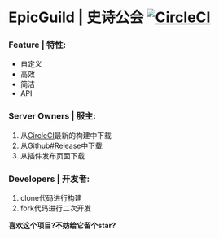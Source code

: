 # EpicGuild | 史诗公会 [![CircleCI](https://circleci.com/gh/602723113/EpicGuild/tree/dev.svg?style=svg)](https://circleci.com/gh/602723113/EpicGuild/tree/dev)  
### Feature | 特性:
- 自定义
- 高效
- 简洁
- API  

### Server Owners | 服主:  
  1. 从[CircleCI](https://circleci.com/gh/602723113/EpicGuild)最新的构建中下载  
  2. 从[Github#Release](https://github.com/602723113/EpicGuild/releases)中下载  
  3. 从插件发布页面下载  
  
### Developers | 开发者:
  1. clone代码进行构建  
  2. fork代码进行二次开发  
  
**喜欢这个项目?不妨给它留个star?**
